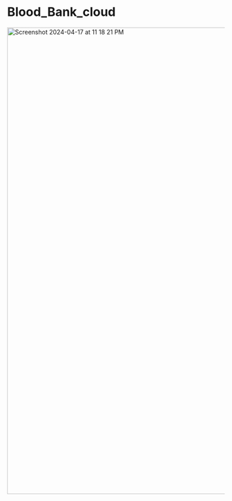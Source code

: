 # Blood_Bank_cloud


<img width="1082" alt="Screenshot 2024-04-17 at 11 18 21 PM" src="https://github.com/abhijit2712/Blood_Bank_cloud/assets/74667882/606516b1-daf3-4bf4-90b6-52fa07749b0f">

